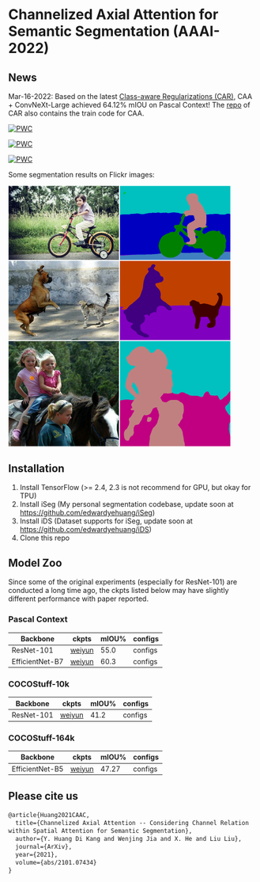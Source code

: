 # Channelized Axial Attention for Semantic Segmentation (AAAI-2022)

## News
Mar-16-2022: Based on the latest [Class-aware Regularizations (CAR)](https://github.com/edwardyehuang/CAR), CAA + ConvNeXt-Large achieved 64.12% mIOU on Pascal Context! The [repo](https://github.com/edwardyehuang/CAR) of CAR also contains the train code for CAA.

[![PWC](https://img.shields.io/endpoint.svg?url=https://paperswithcode.com/badge/caa-channelized-axial-attention-for-semantic/semantic-segmentation-on-coco-stuff-test)](https://paperswithcode.com/sota/semantic-segmentation-on-coco-stuff-test?p=caa-channelized-axial-attention-for-semantic)

[![PWC](https://img.shields.io/endpoint.svg?url=https://paperswithcode.com/badge/car-class-aware-regularizations-for-semantic-1/semantic-segmentation-on-pascal-context)](https://paperswithcode.com/sota/semantic-segmentation-on-pascal-context?p=car-class-aware-regularizations-for-semantic-1)

[![PWC](https://img.shields.io/endpoint.svg?url=https://paperswithcode.com/badge/caa-channelized-axial-attention-for-semantic/semantic-segmentation-on-cityscapes)](https://paperswithcode.com/sota/semantic-segmentation-on-cityscapes?p=caa-channelized-axial-attention-for-semantic)

Some segmentation results on Flickr images:

<img src="https://raw.githubusercontent.com/edwardyehuang/iSeg/master/demo.png" width=450>

## Installation
1. Install TensorFlow (>= 2.4, 2.3 is not recommend for GPU, but okay for TPU)
2. Install iSeg (My personal segmentation codebase, update soon at https://github.com/edwardyehuang/iSeg)
3. Install iDS (Dataset supports for iSeg, update soon at https://github.com/edwardyehuang/iDS)
4. Clone this repo

## Model Zoo
Since some of the original experiments (especially for ResNet-101) are conducted a long time ago, the ckpts listed below may have slightly different performance with paper reported.

### Pascal Context

|  Backbone   | ckpts  | mIOU% | configs |
|  ----  | ----  | ---- | ---- |
| ResNet-101  | [weiyun](https://share.weiyun.com/nSUwp76n) |55.0|configs |
| EfficientNet-B7  | [weiyun](https://share.weiyun.com/uMXjsmXf)|60.3| configs |


### COCOStuff-10k

|  Backbone   | ckpts  | mIOU% | configs |
|  ----  | ----  | ---- | ---- |
| ResNet-101  | [weiyun](https://share.weiyun.com/LtcKwuhK) |41.2| configs |

### COCOStuff-164k

|  Backbone   | ckpts  | mIOU% | configs |
|  ----  | ----  | ---- | ---- |
| EfficientNet-B5  | [weiyun](https://share.weiyun.com/p5xbCE55) |47.27| configs |


## Please cite us

```
@article{Huang2021CAAC,
  title={Channelized Axial Attention -- Considering Channel Relation within Spatial Attention for Semantic Segmentation},
  author={Y. Huang Di Kang and Wenjing Jia and X. He and Liu Liu},
  journal={ArXiv},
  year={2021},
  volume={abs/2101.07434}
}
```
